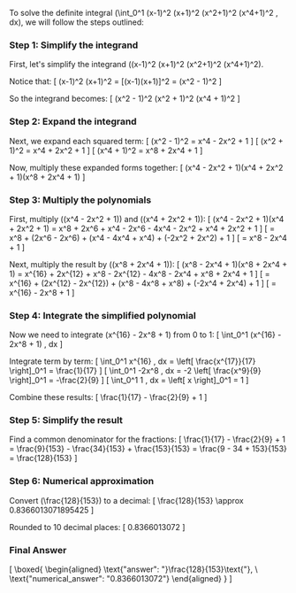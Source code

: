 To solve the definite integral \(\int_0^1 (x-1)^2 (x+1)^2 (x^2+1)^2 (x^4+1)^2 \, dx\), we will follow the steps outlined:

### Step 1: Simplify the integrand

First, let's simplify the integrand \((x-1)^2 (x+1)^2 (x^2+1)^2 (x^4+1)^2\).

Notice that:
\[
(x-1)^2 (x+1)^2 = [(x-1)(x+1)]^2 = (x^2 - 1)^2
\]

So the integrand becomes:
\[
(x^2 - 1)^2 (x^2 + 1)^2 (x^4 + 1)^2
\]

### Step 2: Expand the integrand

Next, we expand each squared term:
\[
(x^2 - 1)^2 = x^4 - 2x^2 + 1
\]
\[
(x^2 + 1)^2 = x^4 + 2x^2 + 1
\]
\[
(x^4 + 1)^2 = x^8 + 2x^4 + 1
\]

Now, multiply these expanded forms together:
\[
(x^4 - 2x^2 + 1)(x^4 + 2x^2 + 1)(x^8 + 2x^4 + 1)
\]

### Step 3: Multiply the polynomials

First, multiply \((x^4 - 2x^2 + 1)\) and \((x^4 + 2x^2 + 1)\):
\[
(x^4 - 2x^2 + 1)(x^4 + 2x^2 + 1) = x^8 + 2x^6 + x^4 - 2x^6 - 4x^4 - 2x^2 + x^4 + 2x^2 + 1
\]
\[
= x^8 + (2x^6 - 2x^6) + (x^4 - 4x^4 + x^4) + (-2x^2 + 2x^2) + 1
\]
\[
= x^8 - 2x^4 + 1
\]

Next, multiply the result by \((x^8 + 2x^4 + 1)\):
\[
(x^8 - 2x^4 + 1)(x^8 + 2x^4 + 1) = x^{16} + 2x^{12} + x^8 - 2x^{12} - 4x^8 - 2x^4 + x^8 + 2x^4 + 1
\]
\[
= x^{16} + (2x^{12} - 2x^{12}) + (x^8 - 4x^8 + x^8) + (-2x^4 + 2x^4) + 1
\]
\[
= x^{16} - 2x^8 + 1
\]

### Step 4: Integrate the simplified polynomial

Now we need to integrate \(x^{16} - 2x^8 + 1\) from 0 to 1:
\[
\int_0^1 (x^{16} - 2x^8 + 1) \, dx
\]

Integrate term by term:
\[
\int_0^1 x^{16} \, dx = \left[ \frac{x^{17}}{17} \right]_0^1 = \frac{1}{17}
\]
\[
\int_0^1 -2x^8 \, dx = -2 \left[ \frac{x^9}{9} \right]_0^1 = -\frac{2}{9}
\]
\[
\int_0^1 1 \, dx = \left[ x \right]_0^1 = 1
\]

Combine these results:
\[
\frac{1}{17} - \frac{2}{9} + 1
\]

### Step 5: Simplify the result

Find a common denominator for the fractions:
\[
\frac{1}{17} - \frac{2}{9} + 1 = \frac{9}{153} - \frac{34}{153} + \frac{153}{153} = \frac{9 - 34 + 153}{153} = \frac{128}{153}
\]

### Step 6: Numerical approximation

Convert \(\frac{128}{153}\) to a decimal:
\[
\frac{128}{153} \approx 0.8366013071895425
\]

Rounded to 10 decimal places:
\[
0.8366013072
\]

### Final Answer

\[
\boxed{
\begin{aligned}
\text{"answer": "}\frac{128}{153}\text{"}, \\
\text{"numerical_answer": "0.8366013072"}
\end{aligned}
}
\]